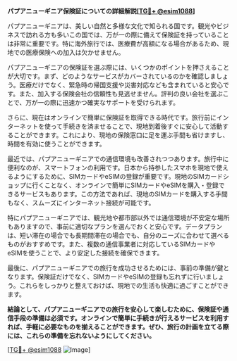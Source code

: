 **パプアニューギニア保険証についての詳細解説[[TG💪+ @esim1088](https://t.me/s/esim1088)]**

パプアニューギニアは、美しい自然と多様な文化で知られる国です。観光やビジネスで訪れる方も多いこの国では、万が一の際に備えて保険証を持っていることは非常に重要です。特に海外旅行では、医療費が高額になる場合があるため、現地での医療保険への加入は欠かせません。

パプアニューギニアの保険証を選ぶ際には、いくつかのポイントを押さえることが大切です。まず、どのようなサービスがカバーされているのかを確認しましょう。医療だけでなく、緊急時の帰国支援や災害対応なども含まれていると安心です。また、加入する保険会社の信頼性も見逃せません。評判の良い会社を選ぶことで、万が一の際に迅速かつ確実なサポートを受けられます。

さらに、現在はオンラインで簡単に保険証を取得できる時代です。旅行前にインターネットを使って手続きを済ませることで、現地到着後すぐに安心して活動することができます。これにより、現地の保険窓口に足を運ぶ手間も省けますし、時間を有効に使うことができます。

最近では、パプアニューギニアでの通信環境も改善されつつあります。旅行中に便利なのが、スマートフォンの利用です。日本から持参したスマホを現地で使えるようにするために、SIMカードやeSIMの登録が重要です。現地のSIMカードショップに行くことなく、オンラインで簡単にSIMカードやeSIMを購入・登録できるサービスもあります。この方法であれば、現地のSIMカードを購入する手間もなく、スムーズにインターネット接続が可能です。

特にパプアニューギニアでは、観光地や都市部以外では通信環境が不安定な場所もありますので、事前に適切なプランを選んでおくと安心です。データプランは、短い滞在の場合でも長期間滞在の場合でも、自分のニーズに合わせて選べるものがおすすめです。また、複数の通信事業者に対応しているSIMカードやeSIMを使うことで、より安定した接続を確保できます。

最後に、パプアニューギニアでの旅行を成功させるためには、事前の準備が鍵となります。保険証だけでなく、SIMカードやeSIMの登録も忘れずに行いましょう。これらをしっかりと整えておけば、現地での生活も快適に過ごすことができます。

**結論として、パプアニューギニアでの旅行を安心して楽しむために、保険証や通信手段の準備は必須です。オンラインで簡単に手続きが行えるサービスを利用すれば、手軽に必要なものを揃えることができます。ぜひ、旅行の計画を立てる際には、これらの準備を忘れないようにしてください。**

[[TG💪+ @esim1088](https://t.me/s/esim1088) ![Image](https://i.postimg.cc/Y0z9fWf4/image.png)]